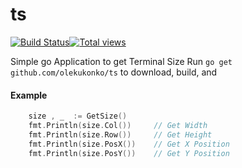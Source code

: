 ts
==


[![Build Status](https://travis-ci.org/olekukonko/ts.png?branch=master)](https://travis-ci.org/olekukonko/ts)[![Total views](https://sourcegraph.com/api/repos/github.com/olekukonko/ts/counters/views.png)](https://sourcegraph.com/github.com/olekukonko/ts)

Simple go Application to get Terminal Size 
Run `go get github.com/olekukonko/ts` to download, build, and

#### Example

```go
	size , _  := GetSize()
	fmt.Println(size.Col())     // Get Width
	fmt.Println(size.Row())     // Get Height
	fmt.Println(size.PosX())    // Get X Position
	fmt.Println(size.PosY())    // Get Y Position

```

